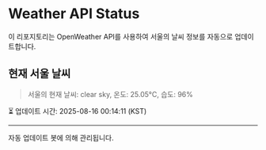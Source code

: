 
# Weather API Status

이 리포지토리는 OpenWeather API를 사용하여 서울의 날씨 정보를 자동으로 업데이트합니다.

## 현재 서울 날씨
> 서울의 현재 날씨: clear sky, 온도: 25.05°C, 습도: 96%

⏳ 업데이트 시간: 2025-08-16 00:14:11 (KST)

---
자동 업데이트 봇에 의해 관리됩니다.
